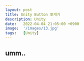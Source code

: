 ```yaml
---
layout: post
title: Unity Button 뽀개기
description: Unity
date:   2022-04-04 21:05:00 +0900
image:  '/images/13.jpg'
tags:   [Unity]
---
```

## umm..
